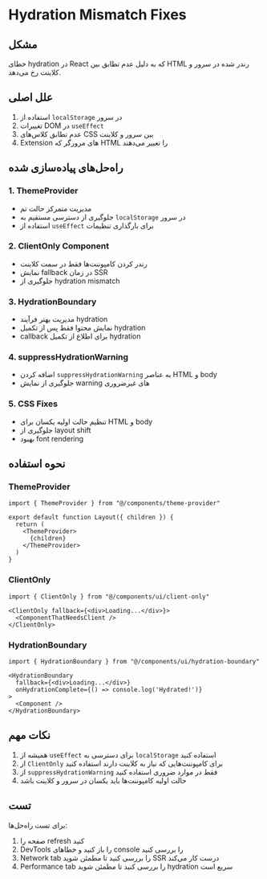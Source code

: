 # Hydration Mismatch Fixes

## مشکل
خطای hydration در React که به دلیل عدم تطابق بین HTML رندر شده در سرور و کلاینت رخ می‌دهد.

## علل اصلی
1. استفاده از `localStorage` در سرور
2. تغییرات DOM در `useEffect`
3. عدم تطابق کلاس‌های CSS بین سرور و کلاینت
4. Extension های مرورگر که HTML را تغییر می‌دهند

## راه‌حل‌های پیاده‌سازی شده

### 1. ThemeProvider
- مدیریت متمرکز حالت تم
- جلوگیری از دسترسی مستقیم به `localStorage` در سرور
- استفاده از `useEffect` برای بارگذاری تنظیمات

### 2. ClientOnly Component
- رندر کردن کامپوننت‌ها فقط در سمت کلاینت
- نمایش fallback در زمان SSR
- جلوگیری از hydration mismatch

### 3. HydrationBoundary
- مدیریت بهتر فرآیند hydration
- نمایش محتوا فقط پس از تکمیل hydration
- callback برای اطلاع از تکمیل hydration

### 4. suppressHydrationWarning
- اضافه کردن `suppressHydrationWarning` به عناصر HTML و body
- جلوگیری از نمایش warning های غیرضروری

### 5. CSS Fixes
- تنظیم حالت اولیه یکسان برای HTML و body
- جلوگیری از layout shift
- بهبود font rendering

## نحوه استفاده

### ThemeProvider
```tsx
import { ThemeProvider } from "@/components/theme-provider"

export default function Layout({ children }) {
  return (
    <ThemeProvider>
      {children}
    </ThemeProvider>
  )
}
```

### ClientOnly
```tsx
import { ClientOnly } from "@/components/ui/client-only"

<ClientOnly fallback={<div>Loading...</div>}>
  <ComponentThatNeedsClient />
</ClientOnly>
```

### HydrationBoundary
```tsx
import { HydrationBoundary } from "@/components/ui/hydration-boundary"

<HydrationBoundary 
  fallback={<div>Loading...</div>}
  onHydrationComplete={() => console.log('Hydrated!')}
>
  <Component />
</HydrationBoundary>
```

## نکات مهم
1. همیشه از `useEffect` برای دسترسی به `localStorage` استفاده کنید
2. از `ClientOnly` برای کامپوننت‌هایی که نیاز به کلاینت دارند استفاده کنید
3. از `suppressHydrationWarning` فقط در موارد ضروری استفاده کنید
4. حالت اولیه کامپوننت‌ها باید یکسان در سرور و کلاینت باشد

## تست
برای تست راه‌حل‌ها:
1. صفحه را refresh کنید
2. DevTools را باز کنید و خطاهای console را بررسی کنید
3. Network tab را بررسی کنید تا مطمئن شوید SSR درست کار می‌کند
4. Performance tab را بررسی کنید تا مطمئن شوید hydration سریع است
